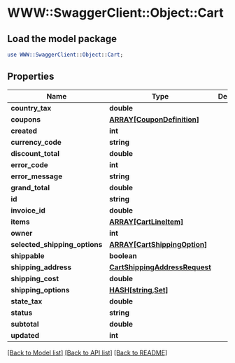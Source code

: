 # WWW::SwaggerClient::Object::Cart

## Load the model package
```perl
use WWW::SwaggerClient::Object::Cart;
```

## Properties
Name | Type | Description | Notes
------------ | ------------- | ------------- | -------------
**country_tax** | **double** |  | [optional] 
**coupons** | [**ARRAY[CouponDefinition]**](CouponDefinition.md) |  | [optional] 
**created** | **int** |  | [optional] 
**currency_code** | **string** |  | [optional] 
**discount_total** | **double** |  | [optional] 
**error_code** | **int** |  | [optional] 
**error_message** | **string** |  | [optional] 
**grand_total** | **double** |  | [optional] 
**id** | **string** |  | [optional] 
**invoice_id** | **double** |  | [optional] 
**items** | [**ARRAY[CartLineItem]**](CartLineItem.md) |  | [optional] 
**owner** | **int** |  | [optional] 
**selected_shipping_options** | [**ARRAY[CartShippingOption]**](CartShippingOption.md) |  | [optional] 
**shippable** | **boolean** |  | [optional] 
**shipping_address** | [**CartShippingAddressRequest**](CartShippingAddressRequest.md) |  | [optional] 
**shipping_cost** | **double** |  | [optional] 
**shipping_options** | [**HASH[string,Set]**](Set.md) |  | [optional] 
**state_tax** | **double** |  | [optional] 
**status** | **string** |  | [optional] 
**subtotal** | **double** |  | [optional] 
**updated** | **int** |  | [optional] 

[[Back to Model list]](../README.md#documentation-for-models) [[Back to API list]](../README.md#documentation-for-api-endpoints) [[Back to README]](../README.md)


